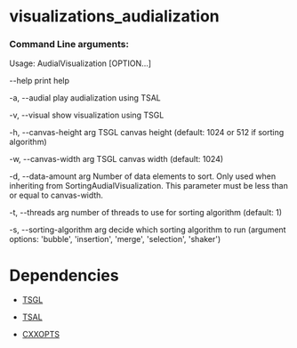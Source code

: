 # **visualizations_audialization**

### **Command Line arguments:**
Usage: AudialVisualization [OPTION...]

--help                       print help

-a, --audial                 play audialization using TSAL

-v, --visual                 show visualization using TSGL

-h, --canvas-height arg      TSGL canvas height (default: 1024 or 512 if sorting algorithm)

-w, --canvas-width arg       TSGL canvas width (default: 1024)

-d, --data-amount arg        Number of data elements to sort. Only used when inheriting from SortingAudialVisualization. This            parameter must be less than or equal to canvas-width.

-t, --threads arg            number of threads to use for sorting algorithm (default: 1)

-s, --sorting-algorithm arg  decide which sorting algorithm to run (argument options: 'bubble', 'insertion', 'merge', 'selection', 'shaker')


# **Dependencies**
- [TSGL](https://github.com/Calvin-CS/TSGL)

- [TSAL](https://github.com/Calvin-CS/TSAL)

- [CXXOPTS](https://github.com/jarro2783/cxxopts)
